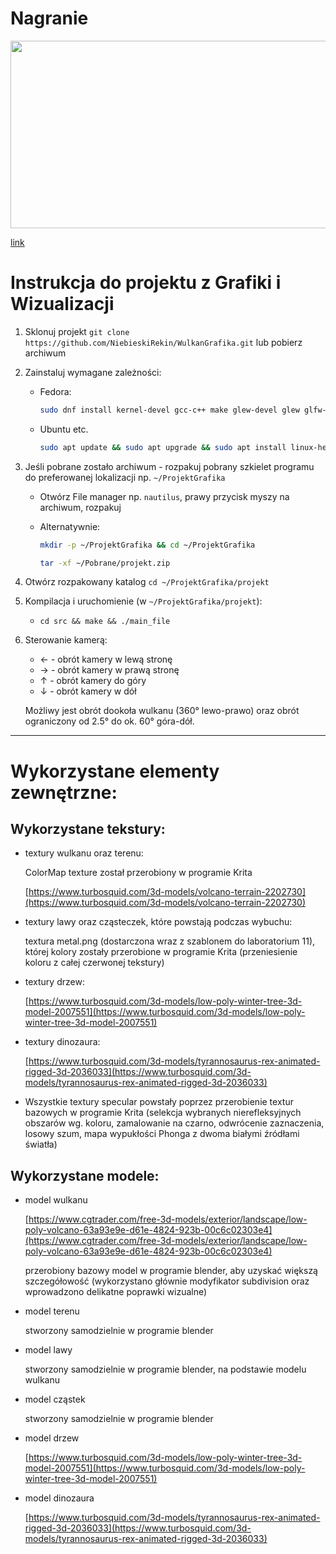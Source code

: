 Nagranie
=======================

<img width="630" height="300" src="https://github.com/NiebieskiRekin/WulkanGrafika/blob/main/assets/nagranie.mp4"></img>

[link](https://github.com/NiebieskiRekin/WulkanGrafika/blob/main/assets/nagranie.mp4)

Instrukcja do projektu z Grafiki i Wizualizacji
========================
1. Sklonuj projekt `git clone https://github.com/NiebieskiRekin/WulkanGrafika.git` lub pobierz archiwum
2. Zainstaluj wymagane zależności:    
    - Fedora:  
    
       ```bash
       sudo dnf install kernel-devel gcc-c++ make glew-devel glew glfw-devel glfw assimp assimp-devel glm
       ``` 
    - Ubuntu etc. 
    
       ```bash
       sudo apt update && sudo apt upgrade && sudo apt install linux-headers-generic gcc make glew-utils libglew-dev libglfw3 libglfw3-dev libglfw3 libassimp-dev build-essential libglm-dev
       ```
3. Jeśli pobrane zostało archiwum - rozpakuj pobrany szkielet programu do preferowanej lokalizacji np. `~/ProjektGrafika`  
    - Otwórz File manager np. `nautilus`, prawy przycisk myszy na archiwum, rozpakuj
    - Alternatywnie: 
    
      ```bash
      mkdir -p ~/ProjektGrafika && cd ~/ProjektGrafika
      ```
      
      ```bash
      tar -xf ~/Pobrane/projekt.zip
      ```
4. Otwórz rozpakowany katalog `cd ~/ProjektGrafika/projekt`
5. Kompilacja i uruchomienie (w `~/ProjektGrafika/projekt`):
    - `cd src && make && ./main_file`
6. Sterowanie kamerą:
    - &larr; - obrót kamery w lewą stronę
    - &rarr; - obrót kamery w prawą stronę
    - &uarr; - obrót kamery do góry
    - &darr; - obrót kamery w dół

    Możliwy jest obrót dookoła wulkanu (360° lewo-prawo) oraz obrót ograniczony od 2.5° do ok. 60° góra-dół.

---

# Wykorzystane elementy zewnętrzne:

## Wykorzystane tekstury:
  - textury wulkanu oraz terenu:

    ColorMap texture został przerobiony w programie Krita

    [https://www.turbosquid.com/3d-models/volcano-terrain-2202730](https://www.turbosquid.com/3d-models/volcano-terrain-2202730)

  - textury lawy oraz cząsteczek, które powstają podczas wybuchu:

    textura metal.png (dostarczona wraz z szablonem do laboratorium 11), której kolory zostały przerobione w programie Krita
    (przeniesienie koloru z całej czerwonej tekstury)

  - textury drzew:

    [https://www.turbosquid.com/3d-models/low-poly-winter-tree-3d-model-2007551](https://www.turbosquid.com/3d-models/low-poly-winter-tree-3d-model-2007551)

  - textury dinozaura:

    [https://www.turbosquid.com/3d-models/tyrannosaurus-rex-animated-rigged-3d-2036033](https://www.turbosquid.com/3d-models/tyrannosaurus-rex-animated-rigged-3d-2036033)

  - Wszystkie textury specular powstały poprzez przerobienie textur bazowych w programie Krita (selekcja wybranych nierefleksyjnych obszarów wg. koloru, zamalowanie na czarno, odwrócenie zaznaczenia, losowy szum, mapa wypukłości Phonga z dwoma białymi źródłami światła)


## Wykorzystane modele:
  - model wulkanu

    [https://www.cgtrader.com/free-3d-models/exterior/landscape/low-poly-volcano-63a93e9e-d61e-4824-923b-00c6c02303e4](https://www.cgtrader.com/free-3d-models/exterior/landscape/low-poly-volcano-63a93e9e-d61e-4824-923b-00c6c02303e4)

    przerobiony bazowy model w programie blender, aby uzyskać większą szczegółowość 
    (wykorzystano głównie modyfikator subdivision oraz wprowadzono delikatne poprawki wizualne)

  - model terenu

    stworzony samodzielnie w programie blender

  - model lawy

    stworzony samodzielnie w programie blender, na podstawie modelu wulkanu

  - model cząstek

    stworzony samodzielnie w programie blender

  - model drzew

    [https://www.turbosquid.com/3d-models/low-poly-winter-tree-3d-model-2007551](https://www.turbosquid.com/3d-models/low-poly-winter-tree-3d-model-2007551)

  - model dinozaura

    [https://www.turbosquid.com/3d-models/tyrannosaurus-rex-animated-rigged-3d-2036033](https://www.turbosquid.com/3d-models/tyrannosaurus-rex-animated-rigged-3d-2036033)

